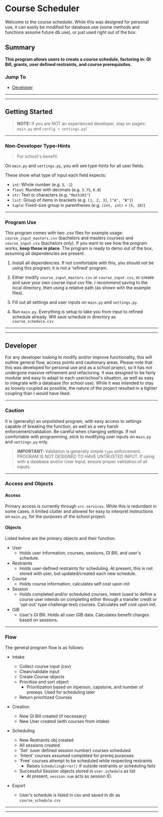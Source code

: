 # Course Scheduler 

Welcome to the course scheduler. While this was designed for personal use, it can easily be modified for database use (some methods and functions assume future db use), or just used right out of the box. 

## Summary
**This program allows users to create a course schedule, factoring in: GI Bill, grants, user defined restraints, and course prerequisites.**   


### Jump To
- [Developer](#developer)

---
---

## Getting Started

> **NOTE:** If you are NOT an experienced developer, stay on pages: `main.py` and `config > settings.py`!

---

### Non-Developer Type-Hints
> For school's benefit.

On `main.py` and `settings.py`, you will see type-hints for all user fields.  

These show what type of input each field expects:

- `int`: Whole number (e.g. `5`, `-1`)
- `float`: Number with decimals (e.g. `3.75`, `0.0`)
- `str`: Text or characters (e.g. `"Math101"`)
- `list`: Group of items in brackets (e.g. `[1, 2, 3]`, `["A", "B"]`)
- `tuple`: Fixed-size group in parentheses (e.g. `(int, int)` = `(5, 10)`)

---

### Program Use
This program comes with two .csv files for example usage: `course_input_masters.csv` (bachelors and masters courses) and `course_input.csv` (bachelors only). If you want to see how the program works, **keep these in place**. The program is ready to demo out of the box, assuming all dependencies are present. 

1. Install all dependencies. If not comfortable with this, you should not be using this program; it is not a 'refined' program.

2. Either modify `course_input_masters.csv` or `course_input.csv`, or create and save your own course input csv file. I recommend saving to the local directory, then using a relative path (as shown with the example files). 

3. Fill out all settings and user inputs on `main.py` and `settings.py`.

4. Run `main.py`. Everything is setup to take you from input to refined schedule already. Will save schedule in directory as `course_schedule.csv`

---
---

## Developer
For any developer looking to modify and/or improve functionality, this will outline general flow, access points and cautionary areas. Please note that this was developed for personal use and as a school project, so it has not undergone massive refinement and refactoring. It was designed to be fairly modular and easy to adapt to each user/school's situation, as well as easy to integrate with a database (for school use). While it was intended to stay as loosely coupled as possible, the nature of the project resulted in a tighter coupling than I would have liked. 

---

### Caution
It is (generally) an unpolished program, with easy access to settings capable of breaking the function, as well as a very harsh enforcement/validation. Be careful when changing settings. If not comfortable with programming, stick to modifying user inputs on `main.py` and `settings.py` only. 

> **IMPORTANT:** Validation is generally simple `type` enforcement. PROGRAM IS NOT DESIGNED TO HAVE UNTRUSTED INPUT. If using with a database and/or User Input, ensure proper validation of all inputs.

---

### Access and Objects

#### Access

Primary access is currently through `src.services`. While this is redundant in some cases, it limited clutter and allowed for easy to interpret instructions on `main.py`, for the purposes of the school project. 

#### Objects

Listed below are the primary objects and their function.

- User
    - Holds user information, courses, sessions, GI BIll, and user's schedule.
- Restraints
    - Holds user-defined restraints for scheduling. At present, this is not stored with user, but updated/created each new schedule.
- Course
    - Holds course information, calculates self cost upon init
- Session
    - Holds completed and/or scheduled courses, intent (used to define a course user intends on completing either through a transfer credit or 'opt-out' type challenge test) courses. Calculates self cost upon init.
- GIB
    - User's GI BIll. Holds all user GIB data. Calculates benefit charges based on sessions. 

---

### Flow

The general program flow is as follows:

- Intake
    - Collect course input (csv)
    - Clean/validate input
    - Create Course objects
    - Prioritize and sort object
        - Prioritization based on inperson, capstone, and number of prereqs. Used for scheduling later
    - Return prioritized Courses

- Creation
    - New GI Bill created (if necessary)
    - New User created (with courses from intake)

- Scheduling
    - New Restraints obj created
    - All sessions created
    - 'Set' (user defined session number) courses scheduled
    - 'Intent' courses assumed completed for prereq purposes
    - 'Free' courses attempt to be scheduled while respecting restraints
        - Raises `SchedulingError()` if outside restraints or scheduling fails
    - Successful Session objects stored in `user.schedule` as list
        - At present, `session.num` acts as session ID.

- Export
    - User's schedule is listed in csv and saved in dir as `course_schedule.csv`

---
---